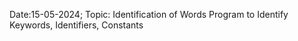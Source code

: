 Date:15-05-2024; Topic: Identification of Words
Program to Identify Keywords, Identifiers, Constants
